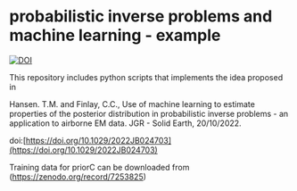 # probabilistic inverse problems and machine learning - example

[![DOI](https://zenodo.org/badge/381701315.svg)](https://zenodo.org/badge/latestdoi/381701315)


This repository includes python scripts that implements the idea proposed in 

Hansen. T.M. and Finlay, C.C., Use of machine learning to estimate properties of the posterior distribution in probabilistic inverse problems - an application to airborne EM data. JGR - Solid Earth,  20/10/2022.

doi:[https://doi.org/10.1029/2022JB024703](https://doi.org/10.1029/2022JB024703)


Training data for priorC can be downloaded from (https://zenodo.org/record/7253825)

